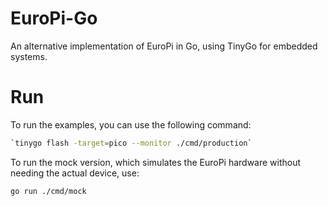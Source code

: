 # EuroPi-Go

An alternative implementation of EuroPi in Go, using TinyGo for embedded systems.

# Run

To run the examples, you can use the following command:

```bash
`tinygo flash -target=pico --monitor ./cmd/production`
```

To run the mock version, which simulates the EuroPi hardware without needing the actual device, use:

```bash
go run ./cmd/mock
```

